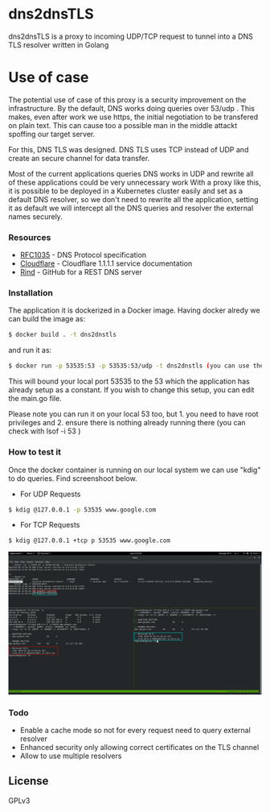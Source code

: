 # dns2dnsTLS

dns2dnsTLS is a proxy to incoming UDP/TCP request to tunnel into a DNS TLS resolver written in Golang

# Use of case
The potential use of case of this proxy is a security improvement on the infrastructure. By the default, DNS works doing queries over 53/udp . This makes, even after work we use https, the initial negotiation to be transfered on plain text. This can cause too a possible man in the middle attackt spoffing our target server.

For this, DNS TLS was designed. DNS TLS uses TCP instead of UDP and create an secure channel for data transfer.

Most of the current applications queries DNS works in UDP and rewrite all of these applications could be very unnecessary work
With a proxy like this, it is possible to be deployed in a Kubernetes cluster easily and set as a default DNS resolver, so we don't need to rewrite all the application, setting it as default we will intercept all the DNS queries and resolver the external names securely.

### Resources
* [RFC1035](https://tools.ietf.org/html/rfc1035) - DNS Protocol specification
* [Cloudflare](https://developers.cloudflare.com/1.1.1.1/dns-over-tls/) - Cloudflare 1.1.1.1 service documentation
* [Rind](https://github.com/owlwalks/rind) - GitHub for a REST DNS server

### Installation

The application it is dockerized in a Docker image. Having docker alredy we can build the image as:

```sh
$ docker build . -t dns2dnstls
```
and run it as:
```sh
$ docker run -p 53535:53 -p 53535:53/udp -t dns2dnstls (you can use the already build image dlouvier/dns2dnstls:latest in docker hub)
```
This will bound your local port 53535 to the 53 which the application has already setup as a constant. If you wish to change this setup, you can edit the main.go file.

Please note you can run it on your local 53 too, but 1. you need to have root privileges and 2. ensure there is nothing already running there (you can check with lsof -i 53 )

### How to test it
Once the docker container is running on our local system we can use "kdig" to do queries. Find screenshoot below.

- For UDP Requests
```sh
$ kdig @127.0.0.1 -p 53535 www.google.com
```
- For TCP Requests
```sh
$ kdig @127.0.0.1 +tcp p 53535 www.google.com
```

![screenshot_kdig](screenshot.png)

### Todo

 - Enable a cache mode so not for every request need to query external resolver
 - Enhanced security only allowing correct certificates on the TLS channel
 - Allow to use multiple resolvers

License
----
GPLv3
